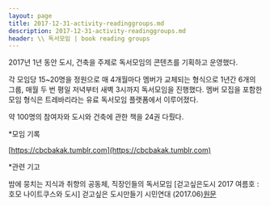 ```yaml
---
layout: page
title: 2017-12-31-activity-readinggroups.md
description: 2017-12-31-activity-readinggroups.md
header: \\ 독서모임 | book reading groups
---
```


2017년 1년 동안 도시, 건축을 주제로 독서모임의 콘텐츠를 기획하고 운영했다.


각 모임당 15~20명을 정원으로 매 4개월마다 멤버가 교체되는 형식으로 1년간 6개의 그룹, 매월 두 번 평일 저녁부터 새벽 3시까지 독서모임을 진행했다. 멤버 모집을 포함한 모임 형식은 트레바리라는 유료 독서모임 플랫폼에서 이루어졌다. 


약 100명의 참여자와 도시와 건축에 관한 책을 24권 다뤘다. 



*모임 기록 

[https://cbcbakak.tumblr.com](https://cbcbakak.tumblr.com)


*관련 기고 

밤에 뭉치는 지식과 취향의 공동체, 직장인들의 독서모임
\[걷고싶은도시 2017 여름호 : 호모 나이트쿠스와 도시] 걷고싶은 도시만들기 시민연대 (2017.06)[원문](
http://www.dosi.or.kr/%ea%b1%b7%ea%b3%a0%ec%8b%b6%ec%9d%80%eb%8f%84%ec%8b%9c-2017-%ec%97%ac%eb%a6%84%ed%98%b8/)
